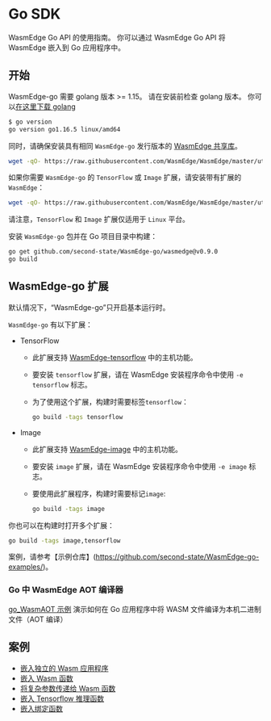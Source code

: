 # Go SDK

WasmEdge Go API 的使用指南。 你可以通过 WasmEdge Go API 将 WasmEdge 嵌入到 Go 应用程序中。

## 开始

WasmEdge-go 需要 golang 版本 >= 1.15。 请在安装前检查 golang 版本。 你可以[在这里下载 golang](https://golang.org/dl/)

```bash
$ go version
go version go1.16.5 linux/amd64
```

同时，请确保安装具有相同 `WasmEdge-go` 发行版本的 [WasmEdge 共享库](../start/install.md)。

```bash
wget -qO- https://raw.githubusercontent.com/WasmEdge/WasmEdge/master/utils/install.sh | bash -s -- -v 0.9.0
```

如果你需要 `WasmEdge-go` 的 `TensorFlow` 或 `Image` 扩展，请安装带有扩展的 `WasmEdge`：

```bash
wget -qO- https://raw.githubusercontent.com/WasmEdge/WasmEdge/master/utils/install.sh | bash -s -- -v 0.9.0 -e tensorflow,image
```

请注意，`TensorFlow` 和 `Image` 扩展仅适用于 `Linux` 平台。

安装 `WasmEdge-go` 包并在 Go 项目目录中构建：

```bash
go get github.com/second-state/WasmEdge-go/wasmedge@v0.9.0
go build
```

## WasmEdge-go 扩展

默认情况下，“WasmEdge-go”只开启基本运行时。

`WasmEdge-go` 有以下扩展：

- TensorFlow
   - 此扩展支持 [WasmEdge-tensorflow](https://github.com/second-state/WasmEdge-tensorflow) 中的主机功能。
   - 要安装 `tensorflow` 扩展，请在 WasmEdge 安装程序命令中使用 `-e tensorflow` 标志。
   - 为了使用这个扩展，构建时需要标签`tensorflow`：

      ```bash
      go build -tags tensorflow
      ```

- Image
    - 此扩展支持 [WasmEdge-image](https://github.com/second-state/WasmEdge-image) 中的主机功能。
    - 要安装 `image` 扩展，请在 WasmEdge 安装程序命令中使用 `-e image` 标志。
    - 要使用此扩展程序，构建时需要标记`image`:

      ```bash
      go build -tags image
      ```

你也可以在构建时打开多个扩展：

```bash
go build -tags image,tensorflow
```

案例，请参考【示例仓库】(https://github.com/second-state/WasmEdge-go-examples/)。

### Go 中 WasmEdge AOT 编译器

[go_WasmAOT 示例](https://github.com/second-state/WasmEdge-go-examples/tree/master/go_WasmAOT) 演示如何在 Go 应用程序中将 WASM 文件编译为本机二进制文件（AOT 编译）

## 案例

- [嵌入独立的 Wasm 应用程序](go/app.md)
- [嵌入 Wasm 函数](go/function.md)
- [将复杂参数传递给 Wasm 函数](go/memory.md)
- [嵌入 Tensorflow 推理函数](go/tensorflow.md)
- [嵌入绑定函数](go/bindgen.md)
